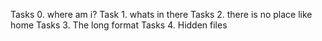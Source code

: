 Tasks 0. where am i?
Task 1. whats in there
Tasks 2. there is no place like home
Tasks 3. The long format
Tasks 4. Hidden files
